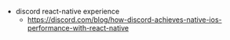 - discord react-native experience
	- https://discord.com/blog/how-discord-achieves-native-ios-performance-with-react-native